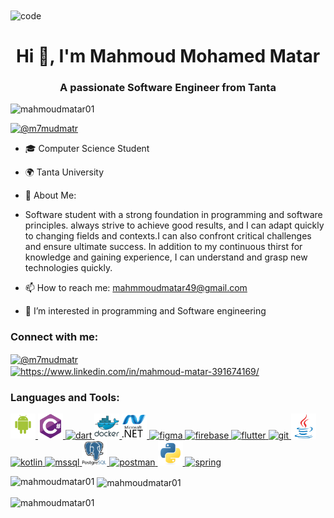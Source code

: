  <img src="https://www.talent-101.com/hubfs/software%20engineer%20v2_circuit%20blog.png" alt="code" width="900" height="300" align="center"/>

<h1 align="center">Hi 👋, I'm Mahmoud Mohamed Matar</h1>
<h3 align="center">A passionate Software Engineer from Tanta</h3>

<p align="left"> <img src="https://komarev.com/ghpvc/?username=mahmoudmatar01&label=Profile%20views&color=0e75b6&style=flat" alt="mahmoudmatar01" /> </p>

<p align="left"> <a href="https://twitter.com/@m7mudmatr" target="blank"><img src="https://img.shields.io/twitter/follow/@m7mudmatr?logo=twitter&style=for-the-badge" alt="@m7mudmatr" /></a> </p>

- 🎓 Computer Science Student
- 🌍 Tanta University

- 💬 About Me:
-  Software student with a strong foundation in programming and software principles. always strive to achieve good results, and I can adapt quickly to changing 
   fields and contexts.I can also confront critical challenges and ensure ultimate success. In addition to my continuous thirst for knowledge and gaining 
   experience, I can understand and grasp new technologies quickly.
 
   
 
- 📫 How to reach me:  mahmmoudmatar49@gmail.com
-  👀 I’m interested in programming and Software engineering

<h3 align="left">Connect with me:</h3>
<p align="left">
<a href="https://twitter.com/@m7mudmatr" target="blank"><img align="center" src="https://raw.githubusercontent.com/rahuldkjain/github-profile-readme-generator/master/src/images/icons/Social/twitter.svg" alt="@m7mudmatr" height="30" width="40" /></a>
<a href="https://linkedin.com/in/https://www.linkedin.com/in/mahmoud-matar-391674169/" target="blank"><img align="center" src="https://raw.githubusercontent.com/rahuldkjain/github-profile-readme-generator/master/src/images/icons/Social/linked-in-alt.svg" alt="https://www.linkedin.com/in/mahmoud-matar-391674169/" height="30" width="40" /></a>
</p>

<h3 align="left">Languages and Tools:</h3>
<p align="left"> <a href="https://developer.android.com" target="_blank" rel="noreferrer"> <img src="https://raw.githubusercontent.com/devicons/devicon/master/icons/android/android-original-wordmark.svg" alt="android" width="40" height="40"/> </a> <a href="https://www.w3schools.com/cs/" target="_blank" rel="noreferrer"> <img src="https://raw.githubusercontent.com/devicons/devicon/master/icons/csharp/csharp-original.svg" alt="csharp" width="40" height="40"/> </a> <a href="https://dart.dev" target="_blank" rel="noreferrer"> <img src="https://www.vectorlogo.zone/logos/dartlang/dartlang-icon.svg" alt="dart" width="40" height="40"/> </a> <a href="https://www.docker.com/" target="_blank" rel="noreferrer"> <img src="https://raw.githubusercontent.com/devicons/devicon/master/icons/docker/docker-original-wordmark.svg" alt="docker" width="40" height="40"/> </a> <a href="https://dotnet.microsoft.com/" target="_blank" rel="noreferrer"> <img src="https://raw.githubusercontent.com/devicons/devicon/master/icons/dot-net/dot-net-original-wordmark.svg" alt="dotnet" width="40" height="40"/> </a> <a href="https://www.figma.com/" target="_blank" rel="noreferrer"> <img src="https://www.vectorlogo.zone/logos/figma/figma-icon.svg" alt="figma" width="40" height="40"/> </a> <a href="https://firebase.google.com/" target="_blank" rel="noreferrer"> <img src="https://www.vectorlogo.zone/logos/firebase/firebase-icon.svg" alt="firebase" width="40" height="40"/> </a> <a href="https://flutter.dev" target="_blank" rel="noreferrer"> <img src="https://www.vectorlogo.zone/logos/flutterio/flutterio-icon.svg" alt="flutter" width="40" height="40"/> </a> <a href="https://git-scm.com/" target="_blank" rel="noreferrer"> <img src="https://www.vectorlogo.zone/logos/git-scm/git-scm-icon.svg" alt="git" width="40" height="40"/> </a> <a href="https://www.java.com" target="_blank" rel="noreferrer"> <img src="https://raw.githubusercontent.com/devicons/devicon/master/icons/java/java-original.svg" alt="java" width="40" height="40"/> </a> <a href="https://kotlinlang.org" target="_blank" rel="noreferrer"> <img src="https://www.vectorlogo.zone/logos/kotlinlang/kotlinlang-icon.svg" alt="kotlin" width="40" height="40"/> </a> <a href="https://www.microsoft.com/en-us/sql-server" target="_blank" rel="noreferrer"> <img src="https://www.svgrepo.com/show/303229/microsoft-sql-server-logo.svg" alt="mssql" width="40" height="40"/> </a> <a href="https://www.postgresql.org" target="_blank" rel="noreferrer"> <img src="https://raw.githubusercontent.com/devicons/devicon/master/icons/postgresql/postgresql-original-wordmark.svg" alt="postgresql" width="40" height="40"/> </a> <a href="https://postman.com" target="_blank" rel="noreferrer"> <img src="https://www.vectorlogo.zone/logos/getpostman/getpostman-icon.svg" alt="postman" width="40" height="40"/> </a> <a href="https://www.python.org" target="_blank" rel="noreferrer"> <img src="https://raw.githubusercontent.com/devicons/devicon/master/icons/python/python-original.svg" alt="python" width="40" height="40"/> </a> <a href="https://spring.io/" target="_blank" rel="noreferrer"> <img src="https://www.vectorlogo.zone/logos/springio/springio-icon.svg" alt="spring" width="40" height="40"/> </a> </p>

<p><img align="left" src="https://github-readme-stats.vercel.app/api/top-langs?username=mahmoudmatar01&show_icons=true&locale=en&layout=compact" alt="mahmoudmatar01" /></p>

<p>&nbsp;<img align="center" src="https://github-readme-stats.vercel.app/api?username=mahmoudmatar01&show_icons=true&locale=en" alt="mahmoudmatar01" /></p>

<p><img align="center" src="https://github-readme-streak-stats.herokuapp.com/?user=mahmoudmatar01&" alt="mahmoudmatar01" /></p>

